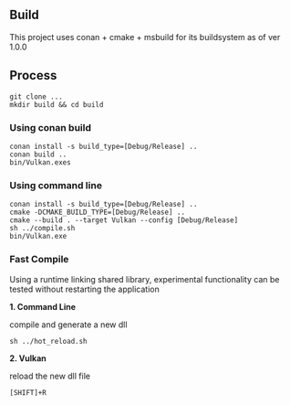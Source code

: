 ## Build
This project uses conan + cmake + msbuild for its buildsystem as of ver 1.0.0

## Process
```
git clone ...
mkdir build && cd build
```

### Using conan build
```
conan install -s build_type=[Debug/Release] ..
conan build ..
bin/Vulkan.exes
```

### Using command line
```
conan install -s build_type=[Debug/Release] ..
cmake -DCMAKE_BUILD_TYPE=[Debug/Release] ..
cmake --build . --target Vulkan --config [Debug/Release]
sh ../compile.sh
bin/Vulkan.exe
```

### Fast Compile
Using a runtime linking shared library, experimental functionality can be tested without restarting the application

**1. Command Line**

compile and generate a new dll
```
sh ../hot_reload.sh
```

**2. Vulkan**

reload the new dll file
```
[SHIFT]+R
```
